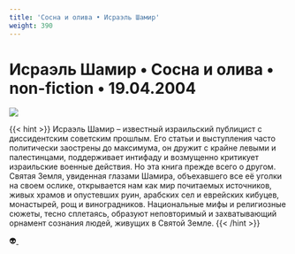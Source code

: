 ```yaml
---
title: 'Сосна и олива • Исраэль Шамир'
weight: 390
---
```


# Исраэль Шамир • **Сосна и олива** • non-fiction • 19.04.2004

![](/img/sosna.gif)

{{< hint >}}
Исраэль Шамир – известный израильский публицист с диссидентским советским прошлым. Его статьи и выступления часто политически заострены до максимума, он дружит с крайне левыми и палестинцами, поддерживает интифаду и возмущенно критикует израильские военные действия. Но эта книга прежде всего о другом. Святая Земля, увиденная глазами Шамира, объехавшего все её уголки на своем ослике, открывается нам как мир почитаемых источников, живых храмов и опустевших руин, арабских сел и еврейских кибуцев, монастырей, рощ и виноградников. Национальные мифы и религиозные сюжеты, тесно сплетаясь, образуют неповторимый и захватывающий орнамент сознания людей, живущих в Святой Земле.
{{< /hint >}}



👽[ ](http://flibusta.is/b/138066)